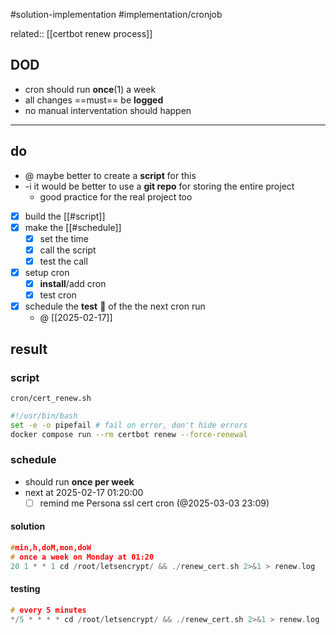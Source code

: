 #solution-implementation #implementation/cronjob

related:: [[certbot renew process]]

## DOD
- cron should run **once**(1) a week
- all changes ==must== be **logged**
- no manual interventation should happen
___
## do

- @ maybe better to create a **script** for this
- -i it would be better to use a **git repo** for storing the entire project 
	- good practice for the real project too

- [x] build the [[#script]]
- [x] make the [[#schedule]]
	- [x] set the time
	- [x] call the script
	- [x] test the call
- [x] setup cron
	- [x] **install**/add cron
	- [x] test cron
- [x] schedule the **test** 🧪 of the the next cron run
	- @ [[2025-02-17]]

## result
### script

`cron/cert_renew.sh`
```bash
#!/usr/bin/bash
set -e -o pipefail # fail on error, don't hide errors
docker compose run --rm certbot renew --force-renewal
```

### schedule
- should run **once per week**
-  next at 2025-02-17 01:20:00
	- [ ] remind me Persona ssl cert cron (@2025-03-03 23:09)
#### solution

```c
#min,h,doM,mon,doW
# once a week on Monday at 01:20
20 1 * * 1 cd /root/letsencrypt/ && ./renew_cert.sh 2>&1 > renew.log
```

#### testing
```c
# every 5 minutes
*/5 * * * * cd /root/letsencrypt/ && ./renew_cert.sh 2>&1 > renew.log
```
